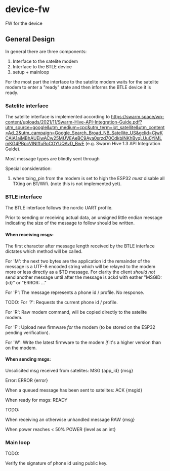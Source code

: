 # device-fw
FW for the device

## General Design

In general there are three components:
1) Interface to the satelite modem
2) Interface to the BTLE device
3) setup + mainloop

For the most part the interface to the satelite modem waits for the satelite modem to enter a "ready" state and then informs the BTLE device it is ready.

### Satelite interface

The satelite interface is implemented according to https://swarm.space/wp-content/uploads/2021/11/Swarm-Hive-API-Integration-Guide.pdf?utm_source=google&utm_medium=cpc&utm_term=iot_satellite&utm_content=Ad_2&utm_campaign=Google_Search_Broad_NB_Satellite_US&gclid=CjwKCAiA1aiMBhAUEiwACw25MUVEAeBC9Aya0srzd70CdkbINKhBvqLUu0YiMLmKG4PBpcVlNlffuRoCOYUQAvD_BwE (e.g. Swarm Hive 1.3 API Integration Guide).

Most message types are blindly sent through 

Special consideration:
1) when txing_pin from the modem is set to high the ESP32 *must* disable all TXing on BT/Wifi.
(note this is not implemented yet).

### BTLE interface

The BTLE interface follows the nordic UART profile.

Prior to sending or receiving actual data, an unsigned little endian message indicating the size of the message to follow should be written.


#### When receiving msgs:
The first character after message length received by the BTLE interface dictates which method will be called.

For 'M':
the next two bytes are the application id
the remainder of the message is a UTF-8 encoded string which will be relayed to the modem more or less directly as a $TD message.
For clarity the client _should not_ send another message until after the message is ackd with eather "MSGID: {id}" or "ERROR: ..."

For 'P':
The message represents a phone id / profile.
No response.

TODO:
For '?':
Requests the current phone id / profile.

For 'R':
Raw modem command, will be copied directly to the satelite modem.

For 'F':
Upload new firmware *for* the modem (to be stored on the ESP32 pending verification).

For 'W':
Write the latest firmware to the modem *if* it's a higher version than on the modem.

#### When sending msgs:

Unsolicited msg received from satelites:
MSG {app_id} {msg}

Error:
ERROR {error}

When a queued message has been sent to satelites: 
ACK {msgid}

When ready for msgs:
READY

TODO:

When receiving an otherwise unhandled message
RAW {msg}

When power reaches < 50%
POWER {level as an int}

### Main loop

TODO:

Verify the signature of phone id using public key.
